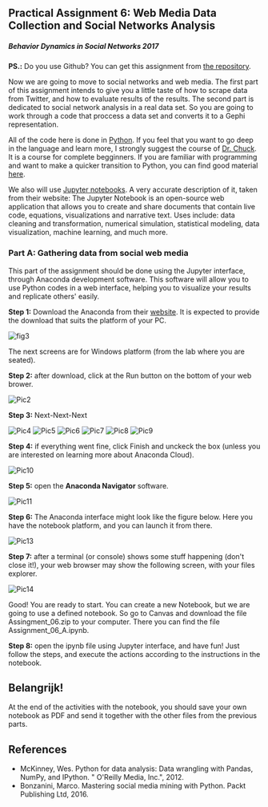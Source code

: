 ## Practical Assignment 6: Web Media Data Collection and Social Networks Analysis
##### Behavior Dynamics in Social Networks 2017

**PS.:** Do you use Github? You can get this assignment from [the repository](https://github.com/ericinlinux/BDiSN_Assignment_06).

Now we are going to move to social networks and web media. The first part of this assignment intends to give you a little taste of how to scrape data from Twitter, and how to evaluate results of the results. The second part is dedicated to social network analysis in a real data set. So you are going to work through a code that proccess a data set and converts it to a Gephi representation.

All of the code here is done in [Python](https://www.python.org/).  If you feel that you want to go deep in the language and learn more, I strongly suggest the course of [Dr. Chuck](https://www.pythonlearn.com/). It is a course for complete begginners. If you are familiar with programming and want to make a quicker transition to Python, you can find good material [here](https://www.learnpython.org/).

We also will use [Jupyter notebooks](http://jupyter.org/). A very accurate description of it, taken from their website: The Jupyter Notebook is an open-source web application that allows you to create and share documents that contain live code, equations, visualizations and narrative text. Uses include: data cleaning and transformation, numerical simulation, statistical modeling, data visualization, machine learning, and much more.

### Part A: Gathering data from social web media
This part of the assignment should be done using the Jupyter interface, through Anaconda development software. This software will allow you to use Python codes in a web interface, helping you to visualize your results and replicate others' easily.

**Step 1:** Download the Anaconda from their [website](https://www.anaconda.com/download). It is expected to provide the download that suits the platform of your PC.

![fig3](./figs/anaconda/Pic1.png)

The next screens are for Windows platform (from the lab where you are seated).

**Step 2:** after download, click at the Run button on the bottom of your web brower.

![Pic2](./figs/anaconda/Pic2.png)

**Step 3:** Next-Next-Next

![Pic4](./figs/anaconda/Pic4.png)
![Pic5](./figs/anaconda/Pic5.png)
![Pic6](./figs/anaconda/Pic6.png)
![Pic7](./figs/anaconda/Pic7.png)
![Pic8](./figs/anaconda/Pic8.png)
![Pic9](./figs/anaconda/Pic9.png)

**Step 4:** if everything went fine, click Finish and unckeck the box (unless you are interested on learning more about Anaconda Cloud).

![Pic10](./figs/anaconda/Pic10.png)

**Step 5:** open the **Anaconda Navigator** software.

![Pic11](./figs/anaconda/Pic11.png)

**Step 6:** The Anaconda interface might look like the figure below. Here you have the notebook platform, and you can launch it from there.

![Pic13](./figs/anaconda/Pic13.png)

**Step 7:** after a terminal (or console) shows some stuff happening (don't close it!), your web browser may show the following screen, with your files explorer.

![Pic14](./figs/anaconda/Pic14.png)

Good! You are ready to start. You can create a new Notebook, but we are going to use a defined notebook. So go to Canvas and download the file Assingment_06.zip to your computer. There you can find the file Assignment_06_A.ipynb.

**Step 8:** open the ipynb file using Jupyter interface, and have fun! Just follow the steps, and execute the actions according to the instructions in the notebook.

## Belangrijk!

At the end of the activities with the notebook, you should save your own notebook as PDF and send it together with the other files from the previous parts.

## References

* McKinney, Wes. Python for data analysis: Data wrangling with Pandas, NumPy, and IPython. " O'Reilly Media, Inc.", 2012.
* Bonzanini, Marco. Mastering social media mining with Python. Packt Publishing Ltd, 2016.

